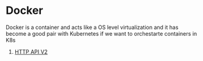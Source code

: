 # Docker
Docker is a container and acts like a OS level virtualization and it has become a good pair with Kubernetes if we want to orchestarte containers in K8s

1. [HTTP API V2](httpapiv2.md) 